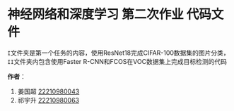 # 神经网络和深度学习 第二次作业 代码文件

`I`文件夹是第一个任务的内容，使用ResNet18完成CIFAR-100数据集的图片分类，`II`文件夹内包含使用Faster R-CNN和FCOS在VOC数据集上完成目标检测的代码

**作者**：

1. 姜国超 [22210980043](mailto:22210980043@m.fudan.edu.cn)
2. 祁宇升 [22210980063](mailto:22210980063@m.fudan.edu.cn)
